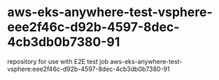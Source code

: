 # aws-eks-anywhere-test-vsphere-eee2f46c-d92b-4597-8dec-4cb3db0b7380-91
repository for use with E2E test job aws-eks-anywhere-test-vsphere:eee2f46c-d92b-4597-8dec-4cb3db0b7380-91
